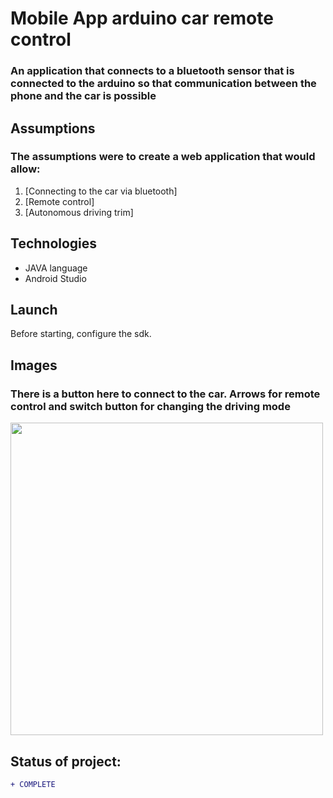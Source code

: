# Mobile App arduino car remote control
### An application that connects to a bluetooth sensor that is connected to the arduino so that communication between the phone and the car is possible

## Assumptions
### The assumptions were to create a web application that would allow:
1. [Connecting to the car via bluetooth]
2. [Remote control]
3. [Autonomous driving trim]

## Technologies
* JAVA language
* Android Studio

## Launch
Before starting, configure the sdk.

## Images 
### There is a button here to connect to the car. Arrows for remote control and switch button for changing the driving mode
<p align="left"> 
  <img src="https://i.imgur.com/glf8E2n.png"  width="500px">
</p>

## Status of project: 
```diff 
+ COMPLETE
```
